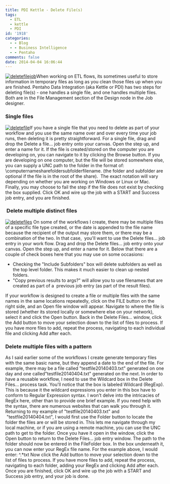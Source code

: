 ```yaml
---
title: PDI Kettle - Delete File(s)
tags:
  - ETL
  - kettle
  - PDI
id: '1918'
categories:
  - - Blog
  - - Business Intelligence
  - - Pentaho
comments: false
date: 2014-04-04 16:06:44
---
```


[![deletefilejob](http://edpflager.com/wp-content/uploads/2014/04/deletefilejob-300x76.png)](http://edpflager.com/wp-content/uploads/2014/04/deletefilejob.png)When working on ETL flows, its sometimes useful to store information in temporary files as long as you clean those files up when you are finished. Pentaho Data Integration (aka Kettle or PDI) has two steps for deleting file(s) - one handles a single file, and one handles multiple files. Both are in the File Management section of the Design node in the Job designer.
<!-- more -->
### Single files

[![deletefile](http://edpflager.com/wp-content/uploads/2014/04/deletefile-300x100.png)](http://edpflager.com/wp-content/uploads/2014/04/deletefile.png)If you have a single file that you need to delete as part of your workflow and you use the same name over and over every time your job runs, then deleting it is pretty straightforward. For a single file, drag and drop the Delete a file... job entry onto your canvas. Open the step up, and enter a name for it. If the file is created/stored on the computer you are developing on, you can navigate to it by clicking the Browse button. If you are developing on one computer, but the file will be stored somewhere else, you can supply a UNC path to the folder in the format of: \\computernamesharefoldersubfolderfilename. (the folder and subfolder are optional if the file is in the root of the share).  The exact notation will vary depending on whether you are working on Windows or Linux or Mac. Finally, you may choose to fail the step if the file does not exist by checking the box supplied. Click OK and wire up the job with a START and Success job entry, and you are finished.

###  Delete multiple distinct files

[![deletefiles](http://edpflager.com/wp-content/uploads/2014/04/deletefiles-300x215.png)](http://edpflager.com/wp-content/uploads/2014/04/deletefiles.png) On some of the workflows I create, there may be multiple files of a specific file type created, or the date is appended to the file name because the recipient of the output may store them, or there may be a combination of the two. In that case,  you'll want to use the Delete files... job entry in your work flow. Drag and drop the Delete files... job entry onto your canvas. Open the step up, and enter a name for it. Below that there are a couple of check boxes here that you may use on some occasions:

*   Checking the "Include Subfolders" box will delete subfolders as well as the top level folder. This makes it much easier to clean up nested folders.
*   "Copy previous results to args?" will allow you to use filenames that are created as part of a  previous job entry (as part of the result files).

If your workflow is designed to create a file or multiple files with the same names in the same locations repeatedly, click on the FILE button on the right side, and an Open file window will appear. Navigate to where the file is stored (whether its stored locally or somewhere else on your network), select it and click the Open button. Back in the Delete Files... window, click the Add button to move your selection down to the list of files to process. If you have more files to add, repeat the process, navigating to each individual file and clicking Add after each.

### Delete multiple files with a pattern

As I said earlier some of the workflows I create generate temporary files with the same basic name, but they append a date to the end of the file. For example, there may be a file called "testfile20140403.txt" generated on one day and one called"testfile20140404.txt" generated on the next. In order to have a reusable workflow, I need to use the Wildcard box in the Delete Files... process task. You'll notice that the box is labeled Wildcard (RegExp). This is because it the wildcard expressions you enter in this box have to conform to Regular Expression syntax. I won't delve into the intricacies of RegEx here, other than to provide one brief example. If you need help with the syntax, there are numerous websites that can walk you through it. Returning to my example of "testfile20140403.txt" and  "testfile20140404.txt", I would first use the Folder button to locate the folder the files are or will be stored in. This lets me navigate through my local machine, or if you are using a remote machine, you can use the UNC path to get to the folder. Once you have it open in the window, click the Open button to return to the Delete Files... job entry window. The path to the folder should now be entered in the FileFolder box. In the box underneath it, you can now enter your RegEx file name. For the example above, I would enter: ^.\*txt Now click the Add button to move your selection down to the list of files to process. If you have more files to add, repeat the process, navigating to each folder, adding your RegEx and clicking Add after each. Once you are finished, click OK and wire up the job with a START and Success job entry, and your job is done.